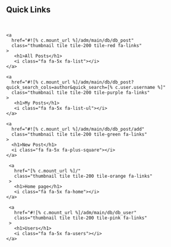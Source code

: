 ## Quick Links 

<br>

<!--
<div class="metro">

  <div class="col-sm-6 col-md-3">
    <div class="thumbnail tile tile-medium tile-green">
       <a href="#" class="fa-links">
         <h1>RSS</h1>
         <i class="fa fa-3x fa-rss-square"></i>
      </a>
    </div>
  </div>
  
  <div class="col-sm-6 col-md-3">
    <div class="thumbnail tile tile-medium tile-green">
       <a href="#" class="fa-links">
         <h1>RSS</h1>
         <i class="fa fa-3x fa-rss-square"></i>
      </a>
    </div>
  </div>
  
</div>

<div style="clear:both;"></div>

-->

<div class="metro" style=max-width:800px;">
  
  <div class="col-sm-6 col-md-3">
  
    <a 
      href="#![% c.mount_url %]/adm/main/db/db_post" 
      class="thumbnail tile tile-200 tile-red fa-links"
    >
       <h1>All Posts</h1>
       <i class="fa fa-5x fa-list"></i>
    </a>
  
    <a 
      href="#![% c.mount_url %]/adm/main/db/db_post?quick_search_cols=author&quick_search=[% c.user.username %]" 
      class="thumbnail tile tile-200 tile-purple fa-links"
    >
       <h1>My Posts</h1>
       <i class="fa fa-5x fa-list-ul"></i>
    </a>
 
    <a 
      href="#![% c.mount_url %]/adm/main/db/db_post/add" 
      class="thumbnail tile tile-200 tile-green fa-links"
    >
      <h1>New Post</h1>
      <i class="fa fa-5x fa-plus-square"></i>
    </a>

     <a 
       href="[% c.mount_url %]/" 
       class="thumbnail tile tile-200 tile-orange fa-links"
     >
       <h1>Home page</h1>
       <i class="fa fa-5x fa-home"></i>
    </a>

     <a 
       href="#![% c.mount_url %]/adm/main/db/db_user" 
       class="thumbnail tile tile-200 tile-pink fa-links"
     >
       <h1>Users</h1>
       <i class="fa fa-5x fa-users"></i>
    </a>
    
  </div>

</div>